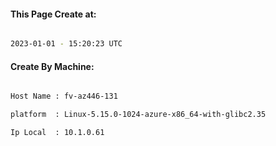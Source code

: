 
   
#### This Page Create at:

```bash

2023-01-01 - 15:20:23 UTC

```

#### Create By Machine:

```bash

Host Name : fv-az446-131

platform  : Linux-5.15.0-1024-azure-x86_64-with-glibc2.35

Ip Local  : 10.1.0.61

```

